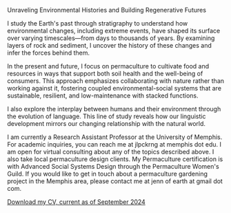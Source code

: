 Unraveling Environmental Histories and Building Regenerative Futures 

I study the Earth's past through stratigraphy to understand how environmental changes, including extreme events, have shaped its surface over varying timescales—from days to thousands of years. By examining layers of rock and sediment, I uncover the history of these changes and infer the forces behind them.

In the present and future, I focus on permaculture to cultivate food and resources in ways that support both soil health and the well-being of consumers. This approach emphasizes collaborating with nature rather than working against it, fostering coupled environmental-social systems that are sustainable, resilient, and low-maintenance with stacked functions.

I also explore the interplay between humans and their environment through the evolution of language. This line of study reveals how our linguistic development mirrors our changing relationship with the natural world. 

I am currently a Research Assistant Professor at the University of Memphis. For academic inquiries, you can reach me at jlpckrng at memphis dot edu. I am open for virtual consulting about any of the topics described above. I also take local permaculture design clients. My Permaculture certification is with Advanced Social Systems Design through the Permaculture Women's Guild. If you would like to get in touch about a permaculture gardening project in the Memphis area, please contact me at jenn of earth at gmail dot com. 

[Download my CV, current as of September 2024](https://github.com/jennofearth/jennofearth.github.io/blob/main/JPickering_CV_20240927.pdf)

